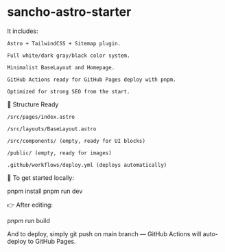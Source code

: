 # sancho-astro-starter

It includes:

    Astro + TailwindCSS + Sitemap plugin.

    Full white/dark gray/black color system.

    Minimalist BaseLayout and Homepage.

    GitHub Actions ready for GitHub Pages deploy with pnpm.

    Optimized for strong SEO from the start.

📂 Structure Ready

    /src/pages/index.astro

    /src/layouts/BaseLayout.astro

    /src/components/ (empty, ready for UI blocks)

    /public/ (empty, ready for images)

    .github/workflows/deploy.yml (deploys automatically)

📜 To get started locally:

pnpm install
pnpm run dev

👉 After editing:

pnpm run build

And to deploy, simply git push on main branch — GitHub Actions will auto-deploy to GitHub Pages.

